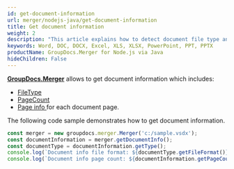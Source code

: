 ```yaml
---
id: get-document-information
url: merger/nodejs-java/get-document-information
title: Get document information
weight: 2
description: "This article explains how to detect document file type and calculate pages count when merge PDF, Word(DOC, DOCX), Excel(XLS, XLSX), PowerPoint(PPT, PPTX) files with GroupDocs.Merger for Node.js via Java."
keywords: Word, DOC, DOCX, Excel, XLS, XLSX, PowerPoint, PPT, PPTX
productName: GroupDocs.Merger for Node.js via Java
hideChildren: False
---
```

[**GroupDocs.Merger**](https://products.groupdocs.com/merger/nodejs-java) allows to get document information which includes:

*   [FileType](https://reference.groupdocs.com/java/merger/com.groupdocs.merger.domain.result/IDocumentInfo#getType())
*   [PageCount](https://reference.groupdocs.com/java/merger/com.groupdocs.merger.domain.result/IDocumentInfo#getPageCount())
*   [Page info ](https://reference.groupdocs.com/java/merger/com.groupdocs.merger.domain.result/IPageInfo)for each document page.

  
The following code sample demonstrates how to get document information.

```js
const merger = new groupdocs.merger.Merger('c:/sample.vsdx');
const documentInformation = merger.getDocumentInfo();
const documentType = documentInformation.getType();
console.log(`Document info file format: ${documentType.getFileFormat()}`);
console.log(`Document info page count: ${documentInformation.getPageCount()}`);
```
